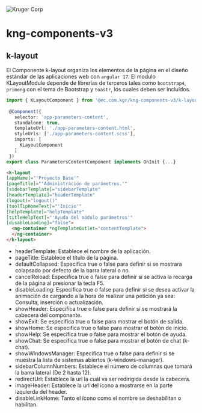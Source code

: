 ![Kruger Corp](https://img.shields.io/badge/Kruger_Corp_®-Copyright_2022-blue)


# kng-components-v3

## k-layout

El Componente k-layout organiza los elementos de la página en el diseño estándar de las aplicaciones web con `angular 17`. El modulo KLayoutModule depende de librerías de terceros tales como `bootstrap4`, `primeng` con el tema de Bootstrap y `toastr`, los cuales deben ser incluidos.



```typescript
import { KLayoutComponent } from '@ec.com.kgr/kng-components-v3/k-layout';
 
 @Component({
   selector: 'app-parameters-content',
   standalone: true,
   templateUrl: './app-parameters-content.html',
   styleUrls: ['./app-parameters-content.scss'],
   imports: [
     KLayoutComponent
   ]
 })
export class ParametersContentComponent implements OnInit {...}

```

```html
<k-layout 
[appName]="'Proyecto Base'" 
[pageTitle]="'Administración de parámetros.'" 
[sidebarTemplate]="sidebarTemplate"
[headerTemplate]="headerTemplate" 
(logout)="logout()" 
[toolTipHomeText]="'Inicio'" 
[helpTemplate]="helpTemplate"
[titleHelpText]="'Ayuda del módulo parámetros'" 
[disableLoading]="false">
  <ng-container *ngTemplateOutlet="contentTemplate">
  </ng-container>
</k-layout>
```

* headerTemplate: Establece el nombre de la aplicación.
* pageTitle: Establece el título de la página.
* defaultCollapsed: Especifica true o false para definir si se mostrara colapsado por defecto de la barra lateral o no.
* cancelReload: Especifica true o false para definir si se activa la recarga de la página al presionar la tecla F5.
* disableLoading: Especifica true o false para definir si se desea activar la animación de cargando a la hora de realizar una petición ya sea: Consulta, inserción o actualización.
* showHeader: Especifica true o false para definir si se mostrará la cabecera del componente.
* showExit: Se especifica true o false para mostrar el botón de salida.
* showHome: Se especifica true o false para mostrar el botón de inicio.
* showHelp: Se especifica true o false para mostrar el botón de ayuda.
* showChat: Se especifica true o false para mostrar el botón de chat (k-chat).
* showWindowsManager: Especifica true o false para definir si se muestra la lista de sistemas abiertos (k-windows-manager).
* sidebarColumnNumbers: Establece el número de columnas que tomará la barra lateral (De 2 hasta 12).
* redirectUrl: Establece la url la cuál va ser redirigida desde la cabecera.
* imageHeader: Establece la url del ícono a mostrarse en la parte izquierda del header.
* disableLinkHome: Tanto el ícono como el nombre se deshabilitan o habilitan.  

 


